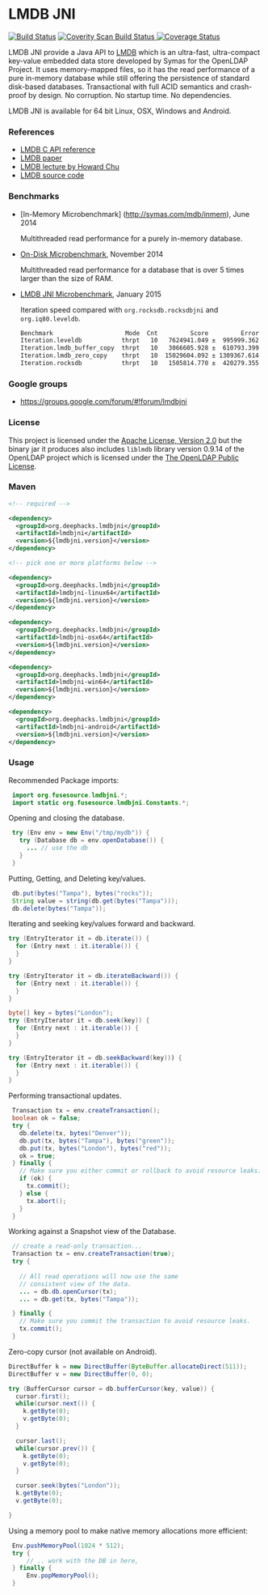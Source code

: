 # LMDB JNI

[![Build Status](https://travis-ci.org/deephacks/lmdbjni.png?branch=master)](https://travis-ci.org/deephacks/lmdbjni)
<a href="https://scan.coverity.com/projects/4017">
  <img alt="Coverity Scan Build Status"
       src="https://scan.coverity.com/projects/4017/badge.svg"/>
</a>
[![Coverage Status](https://coveralls.io/repos/deephacks/lmdbjni/badge.png?branch=master)](https://coveralls.io/r/deephacks/lmdbjni?branch=master)

LMDB JNI provide a Java API to [LMDB](http://symas.com/mdb/) which is an ultra-fast, ultra-compact key-value embedded data store developed by Symas for the OpenLDAP Project. It uses memory-mapped files, so it has the read performance of a pure in-memory database while still offering the persistence of standard disk-based databases. Transactional with full ACID semantics and crash-proof by design. No corruption. No startup time. No dependencies.

LMDB JNI is available for 64 bit Linux, OSX, Windows and Android.

### References

 * [LMDB C API reference](http://symas.com/mdb/doc/group__internal.html)
 * [LMDB paper](http://symas.com/mdb/20120829-LinuxCon-MDB-txt.pdf)
 * [LMDB lecture by Howard Chu](https://www.parleys.com/play/517f58f9e4b0c6dcd95464ae/)
 * [LMDB source code](https://gitorious.org/mdb/mdb/source/libraries/liblmdb)

### Benchmarks

* [In-Memory Microbenchmark] (http://symas.com/mdb/inmem), June 2014

   Multithreaded read performance for a purely in-memory database.

* [On-Disk Microbenchmark](http://symas.com/mdb/ondisk), November 2014

   Multithreaded read performance for a database that is over 5 times larger than the size of RAM.

* [LMDB JNI Microbenchmark](http://pastebin.com/gPFVcakL), January 2015
   
  Iteration speed compared with <code>org.rocksdb.rocksdbjni</code> and <code>org.iq80.leveldb</code>.
   ```bash
   Benchmark                    Mode  Cnt         Score         Error  Units
   Iteration.leveldb           thrpt   10   7624941.049 ±  995999.362  ops/s
   Iteration.lmdb_buffer_copy  thrpt   10   3066605.928 ±  610793.399  ops/s
   Iteration.lmdb_zero_copy    thrpt   10  15029604.092 ± 1309367.614  ops/s
   Iteration.rocksdb           thrpt   10   1505814.770 ±  420279.355  ops/s
   ```
   

### Google groups

* https://groups.google.com/forum/#!forum/lmdbjni

### License

This project is licensed under the [Apache License, Version 2.0](http://www.apache.org/licenses/LICENSE-2.0.html) but the binary jar it produces also includes `liblmdb` library version 0.9.14 of the OpenLDAP project which is licensed under the [The OpenLDAP Public License](http://www.openldap.org/software/release/license.html).

### Maven

```xml
<!-- required -->

<dependency>
  <groupId>org.deephacks.lmdbjni</groupId>
  <artifactId>lmdbjni</artifactId>
  <version>${lmdbjni.version}</version>
</dependency>

<!-- pick one or more platforms below -->

<dependency>
  <groupId>org.deephacks.lmdbjni</groupId>
  <artifactId>lmdbjni-linux64</artifactId>
  <version>${lmdbjni.version}</version>
</dependency>

<dependency>
  <groupId>org.deephacks.lmdbjni</groupId>
  <artifactId>lmdbjni-osx64</artifactId>
  <version>${lmdbjni.version}</version>
</dependency>

<dependency>
  <groupId>org.deephacks.lmdbjni</groupId>
  <artifactId>lmdbjni-win64</artifactId>
  <version>${lmdbjni.version}</version>
</dependency>

<dependency>
  <groupId>org.deephacks.lmdbjni</groupId>
  <artifactId>lmdbjni-android</artifactId>
  <version>${lmdbjni.version}</version>
</dependency>

```

### Usage

Recommended Package imports:
```java
 import org.fusesource.lmdbjni.*;
 import static org.fusesource.lmdbjni.Constants.*;
```

Opening and closing the database.
```java
 try (Env env = new Env("/tmp/mydb")) {
   try (Database db = env.openDatabase()) {
     ... // use the db
   }
 }
```

Putting, Getting, and Deleting key/values.
```java
 db.put(bytes("Tampa"), bytes("rocks"));
 String value = string(db.get(bytes("Tampa")));
 db.delete(bytes("Tampa"));
```

Iterating and seeking key/values forward and backward.

```java
try (EntryIterator it = db.iterate()) {
  for (Entry next : it.iterable()) {
  }
}

try (EntryIterator it = db.iterateBackward()) {
  for (Entry next : it.iterable()) {
  }
}

byte[] key = bytes("London");
try (EntryIterator it = db.seek(key)) {
  for (Entry next : it.iterable()) {
  }
}

try (EntryIterator it = db.seekBackward(key))) {
  for (Entry next : it.iterable()) {
  }
}

```

Performing transactional updates.

```java
 Transaction tx = env.createTransaction();
 boolean ok = false;
 try {
   db.delete(tx, bytes("Denver"));
   db.put(tx, bytes("Tampa"), bytes("green"));
   db.put(tx, bytes("London"), bytes("red"));
   ok = true;
 } finally {
   // Make sure you either commit or rollback to avoid resource leaks.
   if (ok) {
     tx.commit();
   } else {
     tx.abort();
   }
 }
```

Working against a Snapshot view of the Database.

```java
 // create a read-only transaction...
 Transaction tx = env.createTransaction(true);
 try {
   
   // All read operations will now use the same 
   // consistent view of the data.
   ... = db.db.openCursor(tx);
   ... = db.get(tx, bytes("Tampa"));

 } finally {
   // Make sure you commit the transaction to avoid resource leaks.
   tx.commit();
 }
```

Zero-copy cursor (not available on Android).

```java
DirectBuffer k = new DirectBuffer(ByteBuffer.allocateDirect(511));
DirectBuffer v = new DirectBuffer(0, 0);

try (BufferCursor cursor = db.bufferCursor(key, value)) {
  cursor.first();
  while(cursor.next()) {
    k.getByte(0);
    v.getByte(0);
  }

  cursor.last();
  while(cursor.prev()) {
    k.getByte(0);
    v.getByte(0);
  }

  cursor.seek(bytes("London"));
  k.getByte(0);
  v.getByte(0);

}
```

Using a memory pool to make native memory allocations more efficient:

```java
 Env.pushMemoryPool(1024 * 512);
 try {
     // .. work with the DB in here, 
 } finally {
     Env.popMemoryPool();
 }
```
